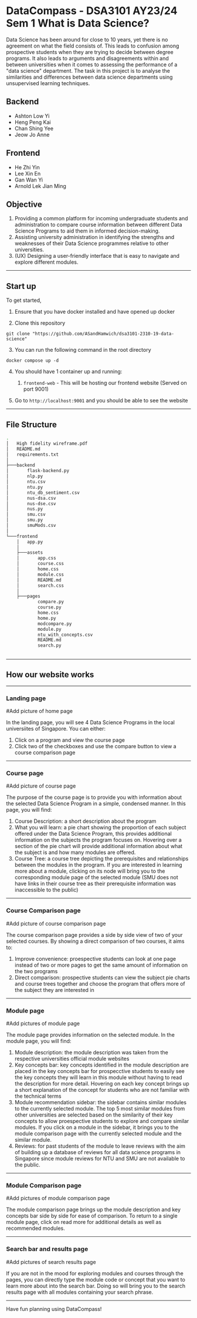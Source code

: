# DataCompass - DSA3101 AY23/24 Sem 1 What is Data Science?

Data Science has been around for close to 10 years, yet there is no agreement on what the field
consists of. This leads to confusion among prospective students when they are trying to decide
between degree programs. It also leads to arguments and disagreements within and between
universities when it comes to assessing the performance of a "data science" department.
The task in this project is to analyse the similarities and differences between data science
departments using unsupervised learning techniques.



## Backend

* Ashton Low Yi
* Heng Peng Kai
* Chan Shing Yee
* Jeow Jo Anne

## Frontend

* He Zhi Yin
* Lee Xin En
* Gan Wan Yi
* Arnold Lek Jian Ming


## Objective

1. Providing a common platform for incoming undergraduate students and administration to compare 
course information between different Data Science Programs to aid them in informed decision-making.
2. Assisting university administration in identifying the strengths and weaknesses of their Data 
Science programmes relative to other universities.
3. (UX) Designing a user-friendly interface that is easy to navigate and explore different modules.
---


## Start up

To get started, 

1. Ensure that you have docker installed and have opened up docker

2. Clone this repository

`git clone "https://github.com/ASandHamwich/dsa3101-2310-19-data-science"`

3. You can run the following command in the root directory

`docker compose up -d`

4. You should have 1 container up and running:
   1. `frontend-web` - This will be hosting our frontend website (Served on port 9001)

5. Go to `http://localhost:9001` and you should be able to see the website

---

## File Structure
```bash
.
│   High fidelity wireframe.pdf
│   README.md
│   requirements.txt
│
├───backend
│       flask-backend.py
│       nlp.py
│       ntu.csv
│       ntu.py
│       ntu_db_sentiment.csv
│       nus-dsa.csv
│       nus-dse.csv
│       nus.py
│       smu.csv
│       smu.py
│       smuMods.csv
│
└───frontend
    │   app.py
    │
    ├───assets
    │       app.css
    │       course.css
    │       home.css
    │       module.css
    │       README.md
    │       search.css
    │
    ├───pages
            compare.py
            course.py
            home.css
            home.py
            modcompare.py
            module.py
            ntu_with_concepts.csv
            README.md
            search.py      
    
```
----

## How our website works
----
### Landing page
#Add picture of home page

In the landing page, you will see 4 Data Science Programs in the local universiites of Singapore. You can either:

1. Click on a program and view the course page
2. Click two of the checkboxes and use the compare button to view a course comparison page
----
### Course page
#Add picture of course page

The purpose of the course page is to provide you with information about the selected Data Science Program in a simple, condensed manner. In this page, you will find:
1. Course Description: a short description about the program
2. What you will learn: a pie chart showing the proportion of each subject offered under the Data Science Program, this provides additional information on the subjects the program focuses on. Hovering over a section of the pie chart will provide additional information about what the subject is and how many modules are offered.
3. Course Tree: a course tree depicting the prerequisites and relationships between the modules in the program. If you are interested in learning more about a module, clicking on its node will bring you to the corresponding module page of the selected module
   (SMU does not have links in their course tree as their prerequisite information was inaccessible to the public)
----
### Course Comparison page
#Add picture of course comparison page

The course comparison page provides a side by side view of two of your selected courses. By showing a direct comparison of two courses, it aims to:
1. Improve convenience: proespective students can look at one page instead of two or more pages to get the same amount of information on the two programs
2. Direct comparison: prospective students can view the subject pie charts and course trees together and choose the program that offers more of the subject they are interested in
----
### Module page
#Add pictures of module page 

The module page provides information on the selected module. In the module page, you will find:
1. Module description:  the module description was taken from the respective universities official module websites
2. Key concepts bar: key concepts identified in the module description are placed in the key concepts bar for prospecctive students to easily see the key concepts they will learn in this module without having to read the description for more detail. Hovering on each key concept brings up a short explanation of the concept for students who are not familiar with the technical terms
3.  Module recommendation sidebar: the sidebar contains similar modules to the currently selected module. The top 5 most similar modules from other universities are selected based on the similarity of their key concepts to allow proespective students to explore and compare similar modules. If you click on a module in the sidebar, it brings you to the module comparison page with the currently selected module and the similar module.
4.  Reviews: for past students of the module to leave reviews with the aim of building up a database of reviews for all data science programs in Singapore since module reviews for NTU and SMU are not available to the public.
----
### Module Comparison page
#Add pictures of module comparison page

The module comparison page brings up the module description and key concepts bar side by side for ease of comparison. To return to a single module page, click on read more for additional details as well as recommended modules.

----
### Search bar and results page
#Add pictures of search results page

If you are not in the mood for exploring modules and courses through the pages, you can directly type the module code or concept that you want to learn more about into the search bar. Doing so will bring you to the search results page with all modules containing your search phrase.

----

Have fun planning using DataCompass!
